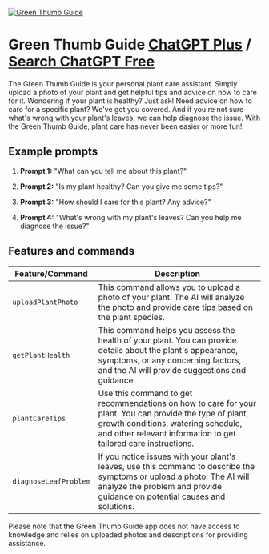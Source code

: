 
[![Green Thumb Guide](https://files.oaiusercontent.com/file-6RmvrxzpsPt3H5BTi3Zi7tW2?se=2123-10-17T04%3A12%3A14Z&sp=r&sv=2021-08-06&sr=b&rscc=max-age%3D31536000%2C%20immutable&rscd=attachment%3B%20filename%3D89ddabf0-e3f5-48e0-9516-bd70354b51e1.png&sig=y2eL/ANaFkYE9%2BiFQI9MOV%2BpeC9jPiUvBA9xotbBf8I%3D)](https://chat.openai.com/g/g-dg4AOrihK-green-thumb-guide)

# Green Thumb Guide [ChatGPT Plus](https://chat.openai.com/g/g-dg4AOrihK-green-thumb-guide) / [Search ChatGPT Free](https://gptcall.net/index.html#/?search=Green%20Thumb%20Guide)

The Green Thumb Guide is your personal plant care assistant. Simply upload a photo of your plant and get helpful tips and advice on how to care for it. Wondering if your plant is healthy? Just ask! Need advice on how to care for a specific plant? We've got you covered. And if you're not sure what's wrong with your plant's leaves, we can help diagnose the issue. With the Green Thumb Guide, plant care has never been easier or more fun!

## Example prompts

1. **Prompt 1:** "What can you tell me about this plant?"

2. **Prompt 2:** "Is my plant healthy? Can you give me some tips?"

3. **Prompt 3:** "How should I care for this plant? Any advice?"

4. **Prompt 4:** "What's wrong with my plant's leaves? Can you help me diagnose the issue?"

## Features and commands

| Feature/Command | Description |
| --- | --- |
| `uploadPlantPhoto` | This command allows you to upload a photo of your plant. The AI will analyze the photo and provide care tips based on the plant species. |
| `getPlantHealth` | This command helps you assess the health of your plant. You can provide details about the plant's appearance, symptoms, or any concerning factors, and the AI will provide suggestions and guidance. |
| `plantCareTips` | Use this command to get recommendations on how to care for your plant. You can provide the type of plant, growth conditions, watering schedule, and other relevant information to get tailored care instructions. |
| `diagnoseLeafProblem` | If you notice issues with your plant's leaves, use this command to describe the symptoms or upload a photo. The AI will analyze the problem and provide guidance on potential causes and solutions. |

Please note that the Green Thumb Guide app does not have access to knowledge and relies on uploaded photos and descriptions for providing assistance.


